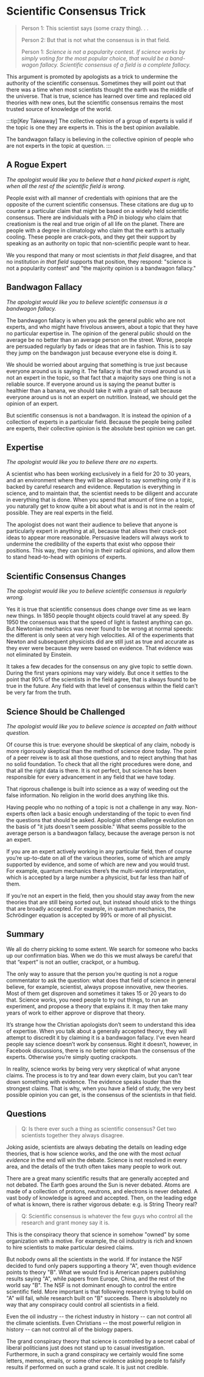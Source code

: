 # Scientific Consensus Trick

> Person 1: This scientist says (some crazy thing). . . 
>
> Person 2: But that is not what the consensus is in that field.
>
> Person 1: _Science is not a popularity contest.  If science works by simply voting for the most popular choice, that would be a band-wagon fallacy.  Scientific consensus of a field is a complete fallacy._

This argument is promoted by apologists as a trick to undermine the authority of the scientific consensus.  Sometimes they will point out that there was a time when most scientists thought the earth was the middle of the universe.  That is true, science has learned over time and replaced old theories with new ones, but the scientific consensus remains the most trusted source of knowledge of the world.

:::tip[Key Takeaway]
The collective opinion of a group of experts is valid if the topic is one they are experts in.  This is the best opinion available.

The bandwagon fallacy is believing in the collective opinion of people who are not experts in the topic at question.
:::

## A Rogue Expert

_The apologist would like you to believe that a hand picked expert is right, when all the rest of the scientific field is wrong._

People exist with all manner of credentials with opinions that are the opposite of the current scientific consensus.  These citations are dug up to counter a particular claim that might be based on a widely held scientific consensus.  There are individuals with a PhD in biology who claim that creationism is the real and true origin of all life on the planet.  There are people with a degree in climatology who claim that the earth is actually cooling.  These people are crack-pots, and they get their support by speaking as an authority on topic that non-scientific people want to hear.

We you respond that many or most scientists _in that field_ disagree, and that no institution _in that field_ supports that position, they respond: "science is not a popularity contest" and "the majority opinion is a bandwagon fallacy."

## Bandwagon Fallacy

_The apologist would like you to believe scientific consensus is a bandwagon fallacy._

The bandwagon fallacy is when you ask the general public who are not experts, and who might have frivolous answers, about a topic that they have no particular expertise in.  The opinion of the general public should on the average be no better than an average person on the street.  Worse, people are persuaded regularly by fads or ideas that are in fashion.  This is to say they jump on the bandwagon just because everyone else is doing it.  

We should be worried about arguing that something is true just because everyone around us is saying it.  The fallacy is that the crowd around us is not an expert in the topic, so that fact that a majority says one thing is not a reliable source.  If everyone around us is saying the peanut butter is healthier than a banana, we should take it with a grain of salt because everyone around us is not an expert on nutrition.  Instead, we should get the opinion of an expert.

But scientific consensus is not a bandwagon.  It is instead the opinion of a collection of experts in a particular field.  Because the people being polled are experts, their collective opinion is the absolute best opinion we can get.

## Expertise

_The apologist would like you to believe there are no experts._

A scientist who has been working exclusively in a field for 20 to 30 years, and an environment where they will be allowed to say something only if it is backed by careful research and evidence.  Reputation is everything in science, and to maintain that, the scientist needs to be diligent and accurate in everything that is done.  When you spend that amount of time on a topic, you naturally get to know quite a bit about what is and is not in the realm of possible.  They are real experts in the field.

The apologist does not want their audience to believe that anyone is particularly expert in anything at all, because that allows their crack-pot ideas to appear more reasonable. Persuasive leaders will always work to undermine the credibility of the experts that exist who oppose their positions.  This way, they can bring in their radical opinions, and allow them to stand head-to-head with opinions of experts.

## Scientific Consensus Changes

_The apologist would like you to believe scientific consensus is regularly wrong._

Yes it is true that scientific consensus does change over time as we learn new things.  In 1850 people thought objects could travel at any speed.  By 1950 the consensus was that the speed of light is fastest anything can go.  But Newtonian mechanics was never found to be wrong at normal speeds: the different is only seen at very high velocities.  All of the experiments that Newton and subsequent physicists did are still just as true and accurate as they ever were because they were based on evidence. That evidence was not eliminated by Einstein.

It takes a few decades for the consensus on any give topic to settle down.  During the first years opinions may vary widely.  But once it settles to the point that 90% of the scientists in the field agree, that is always found to be true in the future. Any field with that level of consensus within the field can't be very far from the truth.

## Science Should be Challenged

_The apologist would like you to believe science is accepted on faith without question._

Of course this is true: everyone should be skeptical of any claim, nobody is more rigorously skeptical than the method of science done today.  The point of a peer reivew is to ask all those questions, and to reject anything that has no solid foundation.  To check that all the right procedures were done, and that all the right data is there.  It is not perfect, but science has been responsible for every advancement in any field that we have today.

That rigorous challenge is built into science as a way of weeding out the false information.  No religion in the world does anything like this.

Having people who no nothing of a topic is not a challenge in any way.  Non-experts often lack a basic enough understanding of the topic to even find the questions that should be asked.  Apologist often challenge evolution on the basis of "it juts doesn't seem possible."  What seems possible to the average person is a bandwagon fallacy, because the average person is not an expert.

If you are an expert actively working in any particular field, then of course you’re up-to-date on all of the various theories, some of which are amply supported by evidence, and some of which are new and you would trust. For example, quantum mechanics there’s the multi-world interpretation, which is accepted by a large number a physicist, but far less than half of them.

If you’re not an expert in the field, then you should stay away from the new theories that are still being sorted out, but instead should stick to the things that are broadly accepted. For example, in quantum mechanics, the Schrödinger equation is accepted by 99% or more of all physicist.

## Summary

We all do cherry picking to some extent. We search for someone who backs up our confirmation bias.  When we do this we must always be careful that that “expert” is not an outlier, crackpot, or a humbug.

The only way to assure that the person you’re quoting is not a rogue commentator to ask the question: what does that field of science in general believe, for example, scientist, always propose innovative, new theories. Most of them get disproven and sometimes it takes 15 or 20 years to do that. Science works, you need people to try out things, to run an experiment, and propose a theory that explains it. It may then take many years of work to either approve or disprove that theory.

It’s strange how the Christian apologists don’t seem to understand this idea of expertise. When you talk about a generally accepted theory, they will attempt to discredit it by claiming it is a bandwagon fallacy. I’ve even heard people say science doesn’t work by consensus. Right it doesn’t, however, in Facebook discussions, there is no better opinion than the consensus of the experts. Otherwise you’re simply quoting crackpots. 

In reality, science works by being very very skeptical of what anyone claims.  The process is to try and tear down every claim, but you can't tear down something with evidence.  The evidence speaks louder than the strongest claims.  That is why, when you have a field of study, the very best possible opinion you can get, is the consensus of the scientists in that field.

## Questions

> Q: Is there ever such a thing as scientific consensus?  Get two scientists together they always disagree.

Joking aside, scientists are always debating the details on leading edge theories, that is how science works, and the one with the most _actual evidence_ in the end will win the debate.  Science is not resolved in every area, and the details of the truth often takes many people to work out.

There are a great many scientific results that are generally accepted and not debated.  The Earth goes around the Sun is never debated.  Atoms are made of a collection of protons, neutrons, and electrons is never debated.  A vast body of knowledge is agreed and accepted.  Then, on the leading edge of what is known, there is rather vigorous debate: e.g. is String Theory real?  

> Q: Scientific consensus is whatever the few guys who control all the research and grant money say it is.

This is the conspiracy theory that science in somehow "owned" by some organization with a motive.  For example, the oil industry is rich and known to hire scientists to make particular desired claims.

But nobody owns all the scientists in the world.  If for instance the NSF decided to fund only papers supporting a theory "A", even though evidence points to theory "B".  What we would find is American papers publishing results saying "A", while papers from Europe, China, and the rest of the world say "B".  The NSF is not dominant enough to control the entire scientific field.  More important is that following research trying to build on "A" will fail, while research built on "B" succeeds.  There is absolutely no way that any conspiracy could control all scientists in a field.  

Even the oil industry -- the richest industry in history -- can not control all the climate scientists.  Even Christians -- the most powerful religion in history -- can not control all of the biology papers.

The grand conspiracy theory that science is controlled by a secret cabal of liberal politicians just does not stand up to casual investigation.  Furthermore, in such a grand conspiracy we certainly would fine some letters, memos, emails, or some other evidence asking people to falsify results if performed on such a grand scale.  It is just not credible.

